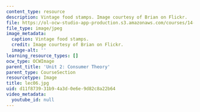 ```yaml
---
content_type: resource
description: Vintage food stamps. Image courtesy of Brian on Flickr.
file: https://ol-ocw-studio-app-production.s3.amazonaws.com/courses/14-01sc-principles-of-microeconomics-fall-2011/d11f873931b94a3d0e6e9d82c8a22b64_lec06.jpg
file_type: image/jpeg
image_metadata:
  caption: Vintage food stamps.
  credit: Image courtesy of Brian on Flickr.
  image-alt: ''
learning_resource_types: []
ocw_type: OCWImage
parent_title: 'Unit 2: Consumer Theory'
parent_type: CourseSection
resourcetype: Image
title: lec06.jpg
uid: d11f8739-31b9-4a3d-0e6e-9d82c8a22b64
video_metadata:
  youtube_id: null
---
```

